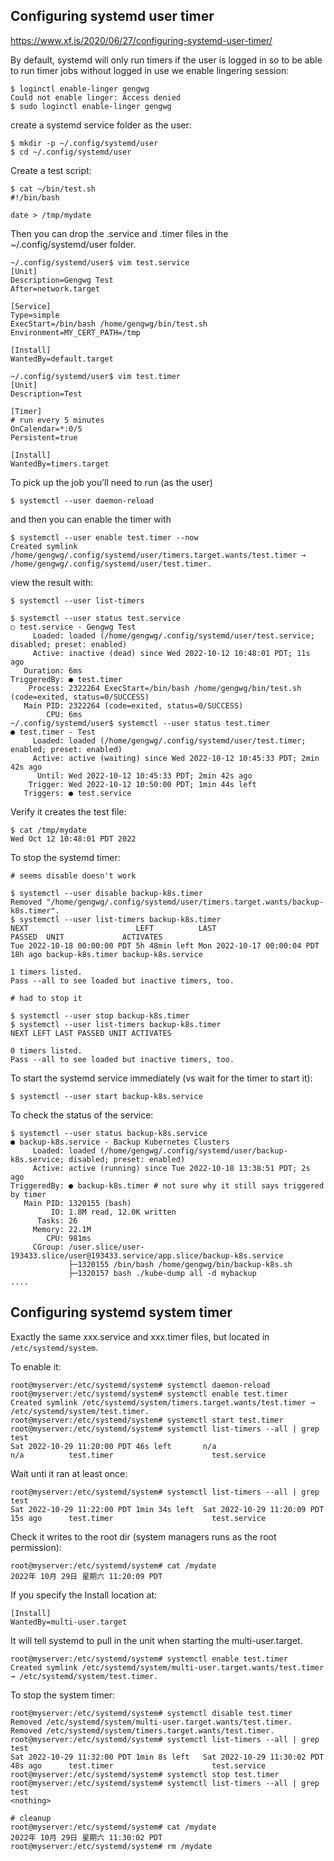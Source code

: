 ## Configuring systemd user timer

https://www.xf.is/2020/06/27/configuring-systemd-user-timer/

By default, systemd will only run timers if the user is logged in so to be able to run timer jobs without logged in use we enable lingering session:

```
$ loginctl enable-linger gengwg
Could not enable linger: Access denied
$ sudo loginctl enable-linger gengwg
```

create a systemd service folder as the user:

```
$ mkdir -p ~/.config/systemd/user
$ cd ~/.config/systemd/user
```

Create a test script:

```
$ cat ~/bin/test.sh
#!/bin/bash

date > /tmp/mydate
```

Then you can drop the .service and .timer files in the ~/.config/systemd/user folder.

```
~/.config/systemd/user$ vim test.service
[Unit]
Description=Gengwg Test
After=network.target

[Service]
Type=simple
ExecStart=/bin/bash /home/gengwg/bin/test.sh
Environment=MY_CERT_PATH=/tmp

[Install]
WantedBy=default.target

~/.config/systemd/user$ vim test.timer
[Unit]
Description=Test

[Timer]
# run every 5 minutes
OnCalendar=*:0/5
Persistent=true

[Install]
WantedBy=timers.target
```

To pick up the job you’ll need to run (as the user)

```
$ systemctl --user daemon-reload
```

and then you can enable the timer with

```
$ systemctl --user enable test.timer --now
Created symlink /home/gengwg/.config/systemd/user/timers.target.wants/test.timer → /home/gengwg/.config/systemd/user/test.timer.
```

view the result with:


```
$ systemctl --user list-timers

$ systemctl --user status test.service
○ test.service - Gengwg Test
     Loaded: loaded (/home/gengwg/.config/systemd/user/test.service; disabled; preset: enabled)
     Active: inactive (dead) since Wed 2022-10-12 10:48:01 PDT; 11s ago
   Duration: 6ms
TriggeredBy: ● test.timer
    Process: 2322264 ExecStart=/bin/bash /home/gengwg/bin/test.sh (code=exited, status=0/SUCCESS)
   Main PID: 2322264 (code=exited, status=0/SUCCESS)
        CPU: 6ms
~/.config/systemd/user$ systemctl --user status test.timer
● test.timer - Test
     Loaded: loaded (/home/gengwg/.config/systemd/user/test.timer; enabled; preset: enabled)
     Active: active (waiting) since Wed 2022-10-12 10:45:33 PDT; 2min 42s ago
      Until: Wed 2022-10-12 10:45:33 PDT; 2min 42s ago
    Trigger: Wed 2022-10-12 10:50:00 PDT; 1min 44s left
   Triggers: ● test.service
```


Verify it creates the test file:

```
$ cat /tmp/mydate
Wed Oct 12 10:48:01 PDT 2022
```

To stop the systemd timer:

```
# seems disable doesn't work

$ systemctl --user disable backup-k8s.timer
Removed "/home/gengwg/.config/systemd/user/timers.target.wants/backup-k8s.timer".
$ systemctl --user list-timers backup-k8s.timer
NEXT                        LEFT          LAST                        PASSED  UNIT             ACTIVATES
Tue 2022-10-18 00:00:00 PDT 5h 48min left Mon 2022-10-17 00:00:04 PDT 18h ago backup-k8s.timer backup-k8s.service

1 timers listed.
Pass --all to see loaded but inactive timers, too.

# had to stop it

$ systemctl --user stop backup-k8s.timer
$ systemctl --user list-timers backup-k8s.timer
NEXT LEFT LAST PASSED UNIT ACTIVATES

0 timers listed.
Pass --all to see loaded but inactive timers, too.
```

To start the systemd service immediately (vs wait for the timer to start it):

```
$ systemctl --user start backup-k8s.service
```

To check the status of the service:

```
$ systemctl --user status backup-k8s.service
● backup-k8s.service - Backup Kubernetes Clusters
     Loaded: loaded (/home/gengwg/.config/systemd/user/backup-k8s.service; disabled; preset: enabled)
     Active: active (running) since Tue 2022-10-18 13:38:51 PDT; 2s ago
TriggeredBy: ● backup-k8s.timer # not sure why it still says triggered by timer
   Main PID: 1320155 (bash)
         IO: 1.8M read, 12.0K written
      Tasks: 26
     Memory: 22.1M
        CPU: 981ms
     CGroup: /user.slice/user-193433.slice/user@193433.service/app.slice/backup-k8s.service
             ├─1320155 /bin/bash /home/gengwg/bin/backup-k8s.sh
             ├─1320157 bash ./kube-dump all -d mybackup
....
```

## Configuring systemd system timer

Exactly the same xxx.service and xxx.timer files, but located in `/etc/systemd/system`.

To enable it:

```
root@myserver:/etc/systemd/system# systemctl daemon-reload
root@myserver:/etc/systemd/system# systemctl enable test.timer
Created symlink /etc/systemd/system/timers.target.wants/test.timer → /etc/systemd/system/test.timer.
root@myserver:/etc/systemd/system# systemctl start test.timer
root@myserver:/etc/systemd/system# systemctl list-timers --all | grep test
Sat 2022-10-29 11:20:00 PDT 46s left       n/a                         n/a          test.timer                      test.service
```

Wait unti it ran at least once:

```
root@myserver:/etc/systemd/system# systemctl list-timers --all | grep test
Sat 2022-10-29 11:22:00 PDT 1min 34s left  Sat 2022-10-29 11:20:09 PDT 15s ago      test.timer                      test.service
```

Check it writes to the root dir (system managers runs as the root permission):

```
root@myserver:/etc/systemd/system# cat /mydate
2022年 10月 29日 星期六 11:20:09 PDT
```

If you specify the Install location at:

```
[Install]
WantedBy=multi-user.target
```

It will tell systemd to pull in the unit when starting the multi-user.target.

```
root@myserver:/etc/systemd/system# systemctl enable test.timer
Created symlink /etc/systemd/system/multi-user.target.wants/test.timer → /etc/systemd/system/test.timer.
```

To stop the system timer:

```
root@myserver:/etc/systemd/system# systemctl disable test.timer
Removed /etc/systemd/system/multi-user.target.wants/test.timer.
Removed /etc/systemd/system/timers.target.wants/test.timer.
root@myserver:/etc/systemd/system# systemctl list-timers --all | grep test
Sat 2022-10-29 11:32:00 PDT 1min 8s left   Sat 2022-10-29 11:30:02 PDT 48s ago      test.timer                      test.service
root@myserver:/etc/systemd/system# systemctl stop test.timer
root@myserver:/etc/systemd/system# systemctl list-timers --all | grep test
<nothing>

# cleanup
root@myserver:/etc/systemd/system# cat /mydate
2022年 10月 29日 星期六 11:30:02 PDT
root@myserver:/etc/systemd/system# rm /mydate
```
